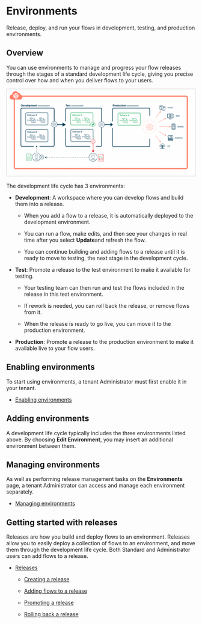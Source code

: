 # Environments

<head>
  <meta name="guidename" content="Flow"/>
  <meta name="context" content="GUID-f79be140-1c1c-46a5-a45f-21fba514cf5e"/>
</head>


Release, deploy, and run your flows in development, testing, and production environments.

## Overview

You can use environments to manage and progress your flow releases through the stages of a standard development life cycle, giving you precise control over how and when you deliver flows to your users.

![Environments allow you to manage and progress your flow releases through the stages of a standard development life cycle](../Images/img-flo-environments-overview_a4badae4-0a45-4cfc-9a45-70fe26058c38.png)

The development life cycle has 3 environments:

-   **Development**: A workspace where you can develop flows and build them into a release.

    -   When you add a flow to a release, it is automatically deployed to the development environment.

    -   You can run a flow, make edits, and then see your changes in real time after you select **Update**and refresh the flow.

    -   You can continue building and adding flows to a release until it is ready to move to testing, the next stage in the development cycle.

-   **Test**: Promote a release to the test environment to make it available for testing.

    -   Your testing team can then run and test the flows included in the release in this test environment.

    -   If rework is needed, you can roll back the release, or remove flows from it.

    -   When the release is ready to go live, you can move it to the production environment.

-   **Production**: Promote a release to the production environment to make it available live to your flow users.


## Enabling environments

To start using environments, a tenant Administrator must first enable it in your tenant.

-   [Enabling environments](flo-Environments-enabling_8dc02467-4964-4900-8a00-5ff1e4768b93.md)


## Adding environments

A development life cycle typically includes the three environments listed above. By choosing **Edit Environment**, you may insert an additional environment between them.

## Managing environments

As well as performing release management tasks on the **Environments** page, a tenant Administrator can access and manage each environment separately.

-   [Managing environments](flo-Environments-managing_6e577ba9-468e-4dbc-ace5-43b787e418ca.md)


## Getting started with releases

Releases are how you build and deploy flows to an environment. Releases allow you to easily deploy a collection of flows to an environment, and move them through the development life cycle. Both Standard and Administrator users can add flows to a release.

-   [Releases](flo-Environments-releases_cada8541-d290-4f3b-a2a7-3cda33e9ca2a.md)

    -   [Creating a release](flo-Environments-adding-to-release_a13156ec-3eee-4303-9c27-a480e88a3ba8.md)

    -   [Adding flows to a release](flo-Environments-using_9a8bd4c5-2b42-47fb-bf70-16c4e2ae3721.md)

    -   [Promoting a release](flo-Environments-promoting-releases_85e7790e-d62e-4778-a54f-b8ed1c7bc7bb.md)

    -   [Rolling back a release](flo-Environments-rollback_bb012b3c-b7c7-4ff6-b703-c90442cc81be.md)